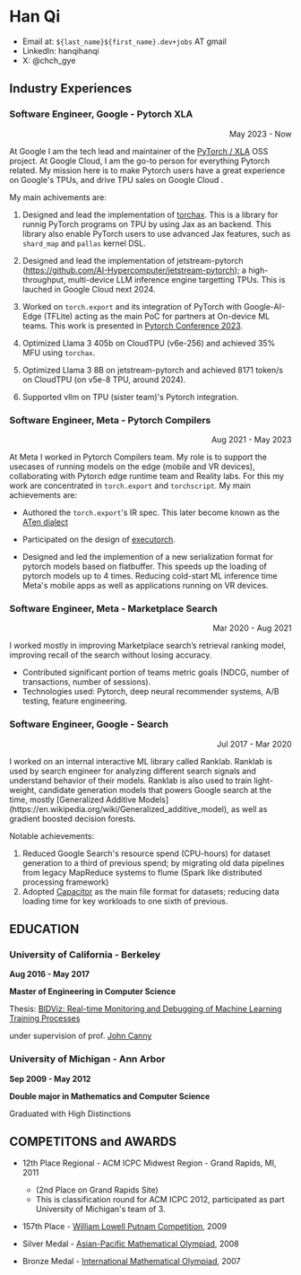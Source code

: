 Han Qi
=======
* Email at: `${last_name}${first_name}.dev+jobs` AT gmail
* LinkedIn: hanqihanqi
* X: @chch_gye

## Industry Experiences 

### Software Engineer, Google - Pytorch XLA
<p align="right"> May 2023 - Now</p>

At Google I am the tech lead and maintainer of the [PyTorch / XLA](https://github.com/pytorch/xla) OSS project. 
At Google Cloud, I am the go-to person for everything Pytorch related. My mission here is to make Pytorch users 
have a great experience on Google's TPUs, and drive TPU sales on Google Cloud .

My main achivements are:

1. Designed and lead the implementation of [torchax](https://github.com/pytorch/xla/tree/master/torchax). This is a library for runnig PyTorch programs on TPU by using Jax as an backend. This library also enable PyTorch users to use advanced Jax features, such as `shard_map` and `pallas` kernel DSL.

2.  Designed and lead the implementation of jetstream-pytorch (https://github.com/AI-Hypercomputer/jetstream-pytorch); a high-throughput, multi-device LLM inference engine targetting TPUs. This is lauched in Google Cloud next 2024.

3. Worked on `torch.export` and its integration of PyTorch with Google-AI-Edge (TFLite) acting as the main PoC for partners at On-device ML teams. This work is presented in [Pytorch Conference 2023](https://pytorch2023.sched.com/event/1R3c6/backends-poster-presentations-continued).

4. Optimized Llama 3 405b on CloudTPU (v6e-256) and achieved 35% MFU using `torchax`.

5. Optimized Llama 3 8B on jetstream-pytorch and achieved 8171 token/s on CloudTPU (on v5e-8 TPU, around 2024).

6. Supported vllm on TPU (sister team)'s Pytorch integration.

### Software Engineer, Meta - Pytorch Compilers 
<p align="right"> Aug 2021 - May 2023 </p>

At Meta I worked in Pytorch Compilers team. My role is to support the
usecases of running models on the edge (mobile and VR devices), collaborating with Pytorch edge runtime team and Reality labs. For this my work are concentrated in `torch.export` and `torchscript`.
My main achievements are:

* Authored the `torch.export`'s IR spec. This later become known as the [ATen dialect](https://docs.pytorch.org/executorch-overview)

* Participated on the design of [executorch](https://docs.pytorch.org/executorch-overview).

* Designed and led the implemention of a new serialization format for pytorch models based on flatbuffer. This speeds up the loading of pytorch models up to 4 times. Reducing cold-start ML inference time Meta's mobile apps as well as applications running on VR devices.

### Software Engineer, Meta - Marketplace Search 
<p align="right"> Mar 2020 - Aug 2021</p>
I worked mostly in improving Marketplace search’s retrieval ranking model, improving recall of the search without losing accuracy.

* Contributed significant portion of teams metric goals (NDCG, number of transactions, number of sessions).
* Technologies used: Pytorch, deep neural recommender systems, A/B testing, feature engineering.

### Software Engineer, Google - Search
<p align="right"> Jul 2017 - Mar 2020</p>
I worked on an internal interactive ML library called Ranklab. Ranklab 
is used by search engineer for analyzing different search signals and 
understand behavior of their models. Ranklab is also used to train 
light-weight, candidate generation models that powers Google search at the time,
 mostly [Generalized Additive Models](https://en.wikipedia.org/wiki/Generalized_additive_model), 
 as well as gradient boosted decision forests.

Notable achievements:

1. Reduced Google Search's resource spend (CPU-hours) for dataset  
   generation to a third of previous spend; by migrating old data pipelines
   from legacy MapReduce systems to flume (Spark like distributed processing framework)
2. Adopted [Capacitor](6https://cloud.google.com/blog/products/bigquery/inside-capacitor-bigquerys-next-generation-columnar-storage-format) as the 
   main file format for datasets; reducing data loading time for key workloads to one sixth of previous. 
 





## EDUCATION

### University of California - Berkeley
**Aug 2016 - May 2017**

**Master of Engineering in Computer Science**


Thesis: [BIDViz: Real-time Monitoring and Debugging of Machine Learning Training Processes](https://www2.eecs.berkeley.edu/Pubs/TechRpts/2017/EECS-2017-99.pdf)

under supervision of prof. [John Canny](https://en.wikipedia.org/wiki/John_Canny)


### University of Michigan - Ann Arbor
**Sep 2009 - May 2012**

**Double major in Mathematics and Computer Science**

Graduated with High Distinctions


## COMPETITONS and AWARDS

* 12th Place Regional - ACM ICPC Midwest Region - Grand Rapids, MI, 2011
  * (2nd Place on Grand Rapids Site)
  * This is classification round for ACM ICPC 2012, participated as part University of Michigan's team of 3.

* 157th Place - [William Lowell Putnam Competition](https://en.wikipedia.org/wiki/William_Lowell_Putnam_Mathematical_Competition), 2009
* Silver Medal - [Asian-Pacific Mathematical Olympiad](https://www.apmo-official.org/), 2008
* Bronze Medal - [International Mathematical Olympiad](https://www.imo-official.org/), 2007
